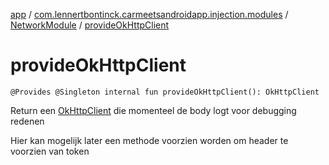 [app](../../index.md) / [com.lennertbontinck.carmeetsandroidapp.injection.modules](../index.md) / [NetworkModule](index.md) / [provideOkHttpClient](./provide-ok-http-client.md)

# provideOkHttpClient

`@Provides @Singleton internal fun provideOkHttpClient(): OkHttpClient`

Return een [OkHttpClient](#) die momenteel de body logt voor debugging redenen

Hier kan mogelijk later een methode voorzien worden om header te voorzien van token

